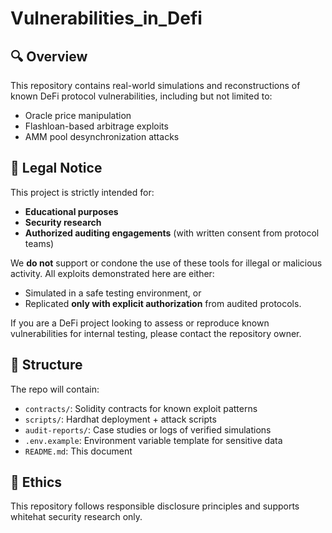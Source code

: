# Vulnerabilities_in_Defi

## 🔍 Overview
This repository contains real-world simulations and reconstructions of known DeFi protocol vulnerabilities, including but not limited to:
- Oracle price manipulation
- Flashloan-based arbitrage exploits
- AMM pool desynchronization attacks

## 🚨 Legal Notice
This project is strictly intended for:
- **Educational purposes**
- **Security research**
- **Authorized auditing engagements** (with written consent from protocol teams)

We **do not** support or condone the use of these tools for illegal or malicious activity. All exploits demonstrated here are either:
- Simulated in a safe testing environment, or
- Replicated **only with explicit authorization** from audited protocols.

If you are a DeFi project looking to assess or reproduce known vulnerabilities for internal testing, please contact the repository owner.

## 📁 Structure
The repo will contain:
- `contracts/`: Solidity contracts for known exploit patterns  
- `scripts/`: Hardhat deployment + attack scripts  
- `audit-reports/`: Case studies or logs of verified simulations  
- `.env.example`: Environment variable template for sensitive data  
- `README.md`: This document

## 🤝 Ethics
This repository follows responsible disclosure principles and supports whitehat security research only.